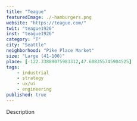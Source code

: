 ```yaml
---
title: "Teague"
featuredImage: ./-hamburgers.png
website: "https://teague.com/"
twit: "teague1926"
inst: "teague1926"
category: "T"
city: "Seattle"
neighborhood: "Pike Place Market"
size: "Large (41-100)"
place: [-122.33889075983312,47.608355745904525]
tags:
    - industrial
    - strategy
    - ux/ui
    - engineering
published: true
---
```


Description
